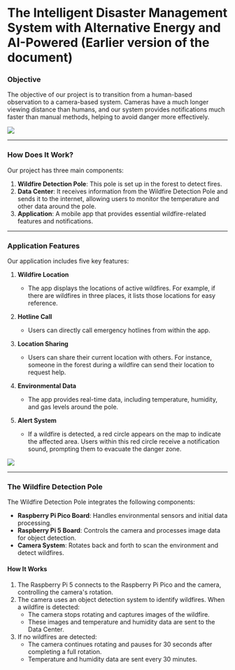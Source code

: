 # The Intelligent Disaster Management System with Alternative Energy and AI-Powered (Earlier version of the document)

### Objective
The objective of our project is to transition from a human-based observation to a camera-based system. Cameras have a much longer viewing distance than humans, and our system provides notifications much faster than manual methods, helping to avoid danger more effectively.

![]([https://dev-to-uploads.s3.amazonaws.com/uploads/articles/8veayyzala670qn96dwm.png](https://dev-to-uploads.s3.amazonaws.com/uploads/articles/3wd2r3nlxoncu6amwapj.png))

---

### How Does It Work?
Our project has three main components:

1. **Wildfire Detection Pole**: This pole is set up in the forest to detect fires.
2. **Data Center**: It receives information from the Wildfire Detection Pole and sends it to the internet, allowing users to monitor the temperature and other data around the pole.
3. **Application**: A mobile app that provides essential wildfire-related features and notifications.

---

### Application Features
Our application includes five key features:

1. **Wildfire Location**
   - The app displays the locations of active wildfires. For example, if there are wildfires in three places, it lists those locations for easy reference.

2. **Hotline Call**
   - Users can directly call emergency hotlines from within the app.

3. **Location Sharing**
   - Users can share their current location with others. For instance, someone in the forest during a wildfire can send their location to request help.

4. **Environmental Data**
   - The app provides real-time data, including temperature, humidity, and gas levels around the pole.

5. **Alert System**
   - If a wildfire is detected, a red circle appears on the map to indicate the affected area. Users within this red circle receive a notification sound, prompting them to evacuate the danger zone.

![](https://dev-to-uploads.s3.amazonaws.com/uploads/articles/5nnes5t0qy5qq33iyv17.png)

---

### The Wildfire Detection Pole
The Wildfire Detection Pole integrates the following components:

- **Raspberry Pi Pico Board**: Handles environmental sensors and initial data processing.
- **Raspberry Pi 5 Board**: Controls the camera and processes image data for object detection.
- **Camera System**: Rotates back and forth to scan the environment and detect wildfires.

#### How It Works
1. The Raspberry Pi 5 connects to the Raspberry Pi Pico and the camera, controlling the camera's rotation.
2. The camera uses an object detection system to identify wildfires. When a wildfire is detected:
   - The camera stops rotating and captures images of the wildfire.
   - These images and temperature and humidity data are sent to the Data Center.
3. If no wildfires are detected:
   - The camera continues rotating and pauses for 30 seconds after completing a full rotation.
   - Temperature and humidity data are sent every 30 minutes.
